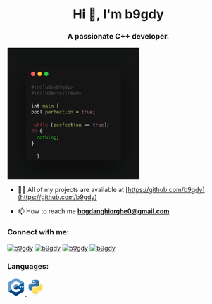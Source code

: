 <h1 align="center">Hi 👋, I'm b9gdy</h1>
<h3 align="center">A passionate C++ developer.</h3>
<img align="center" src="carbon.png" width="300" height ="300" /></a>


- 👨‍💻 All of my projects are available at [https://github.com/b9gdy](https://github.com/b9gdy)

- 📫 How to reach me **bogdanghiorghe0@gmail.com**


<h3 align="left">Connect with me:</h3>
<p align="left">
<a href="https://dev.to/b9gdy" target="blank"><img align="center" src="https://raw.githubusercontent.com/rahuldkjain/github-profile-readme-generator/master/src/images/icons/Social/devto.svg" alt="b9gdy" height="30" width="40" /></a>
<a href="https://codesandbox.com/b9gdy" target="blank"><img align="center" src="https://raw.githubusercontent.com/rahuldkjain/github-profile-readme-generator/master/src/images/icons/Social/codesandbox.svg" alt="b9gdy" height="30" width="40" /></a>
<a href="https://instagram.com/b9gdy" target="blank"><img align="center" src="https://raw.githubusercontent.com/rahuldkjain/github-profile-readme-generator/master/src/images/icons/Social/instagram.svg" alt="b9gdy" height="30" width="40" /></a>
<a href="https://www.leetcode.com/b9gdy" target="blank"><img align="center" src="https://raw.githubusercontent.com/rahuldkjain/github-profile-readme-generator/master/src/images/icons/Social/leet-code.svg" alt="b9gdy" height="30" width="40" /></a>
</p>


<h3 align="left">Languages:</h3>
<p align="left"> <a href="https://www.w3schools.com/cpp/" target="_blank" rel="noreferrer"> <img src="https://raw.githubusercontent.com/devicons/devicon/master/icons/cplusplus/cplusplus-original.svg" alt="cplusplus" width="40" height="40"/> </a> <a href="https://www.python.org" target="_blank" rel="noreferrer"> <img src="https://raw.githubusercontent.com/devicons/devicon/master/icons/python/python-original.svg" alt="python" width="40" height="40"/> </a> </p>





